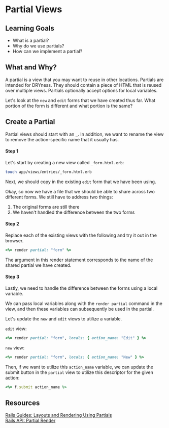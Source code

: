 # Partial Views
## Learning Goals
- What is a partial?
- Why do we use partials?
- How can we implement a partial?

## What and Why?
A partial is a view that you may want to reuse in other locations. Partials are intended for DRYness. They should contain a piece of HTML that is reused over multiple views. Partials optionally accept options for local variables.

Let's look at the `new` and `edit` forms that we have created thus far. What portion of the form is different and what portion is the same?

## Create a Partial
Partial views should start with an `_`. In addition, we want to rename the view to remove the action-specific name that it usually has.

#### Step 1
Let's start by creating a new view called `_form.html.erb`:
```bash
touch app/views/entries/_form.html.erb
```

Next, we should copy in the existing `edit` form that we have been using.

Okay, so now we have a file that we should be able to share across two different forms. We still have to address two things:
1. The original forms are still there
2. We haven't handled the difference between the two forms

#### Step 2
Replace each of the existing views with the following and try it out in the browser.
```ruby
<%= render partial: "form" %>
```

The argument in this render statement corresponds to the name of the shared partial we have created.

#### Step 3
Lastly, we need to handle the difference between the forms using a local variable.

We can pass local variables along with the `render partial` command in the view, and then these variables can subsequently be used in the partial.

Let's update the `new` and `edit` views to utilize a variable.

`edit` view:

```ruby
<%= render partial: "form", locals: { action_name: "Edit" } %>
```


`new` view:

```ruby
<%= render partial: "form", locals: { action_name: "New" } %>
```

Then, if we want to utilize this `action_name` variable, we can update the submit button in the `partial` view to utilize this descriptor for the given action:
```ruby
<%= f.submit action_name %>
```

## Resources
[Rails Guides: Layouts and Rendering Using Partials](http://guides.rubyonrails.org/layouts_and_rendering.html#using-partials)  
[Rails API: Partial Render](http://api.rubyonrails.org/classes/ActionView/PartialRenderer.html)
